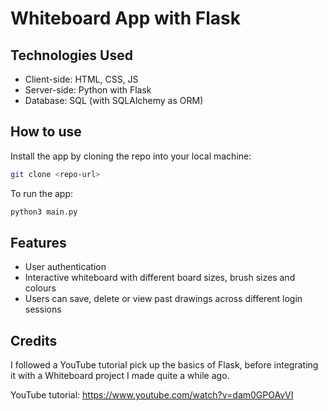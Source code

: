 # Whiteboard App with Flask

## Technologies Used
- Client-side: HTML, CSS, JS
- Server-side: Python with Flask
- Database: SQL (with SQLAlchemy as ORM)

## How to use
Install the app by cloning the repo into your local machine:
``` bash
git clone <repo-url>
```
To run the app:
``` bash
python3 main.py
```

## Features
- User authentication
- Interactive whiteboard with different board sizes, brush sizes and colours
- Users can save, delete or view past drawings across different login sessions

## Credits
I followed a YouTube tutorial pick up the basics of Flask, before integrating it with a Whiteboard project I made quite a while ago.

YouTube tutorial: https://www.youtube.com/watch?v=dam0GPOAvVI
